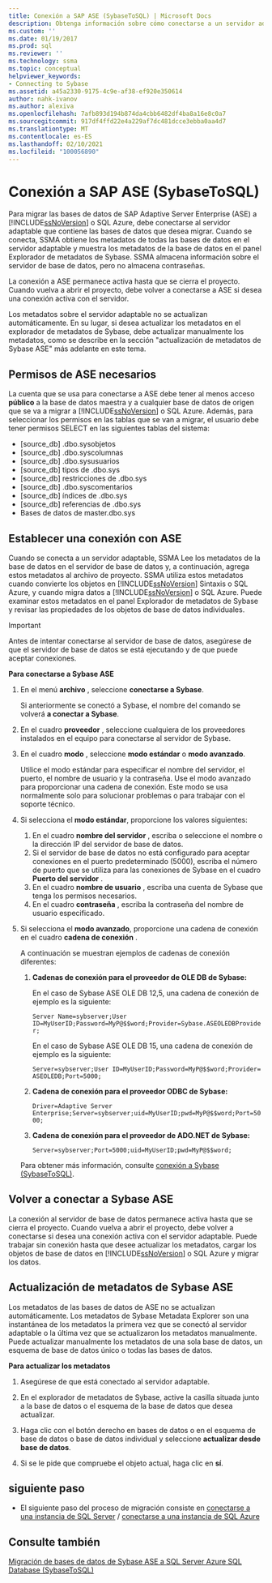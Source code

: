 ```yaml
---
title: Conexión a SAP ASE (SybaseToSQL) | Microsoft Docs
description: Obtenga información sobre cómo conectarse a un servidor adaptable para migrar una base de datos SAP Adaptive Server Enterprise (ASE) a SQL Server o Azure SQL Database.
ms.custom: ''
ms.date: 01/19/2017
ms.prod: sql
ms.reviewer: ''
ms.technology: ssma
ms.topic: conceptual
helpviewer_keywords:
- Connecting to Sybase
ms.assetid: a45a2330-9175-4c9e-af38-ef920e350614
author: nahk-ivanov
ms.author: alexiva
ms.openlocfilehash: 7afb893d194b874da4cbb6482df4ba8a16e8c0a7
ms.sourcegitcommit: 917df4ffd22e4a229af7dc481dcce3ebba0aa4d7
ms.translationtype: MT
ms.contentlocale: es-ES
ms.lasthandoff: 02/10/2021
ms.locfileid: "100056890"
---
```

# <a name="connecting-to-sap-ase-sybasetosql"></a>Conexión a SAP ASE (SybaseToSQL)

Para migrar las bases de datos de SAP Adaptive Server Enterprise (ASE) a [!INCLUDE[ssNoVersion](../../includes/ssnoversion-md.md)] o SQL Azure, debe conectarse al servidor adaptable que contiene las bases de datos que desea migrar. Cuando se conecta, SSMA obtiene los metadatos de todas las bases de datos en el servidor adaptable y muestra los metadatos de la base de datos en el panel Explorador de metadatos de Sybase. SSMA almacena información sobre el servidor de base de datos, pero no almacena contraseñas.  
  
La conexión a ASE permanece activa hasta que se cierra el proyecto. Cuando vuelva a abrir el proyecto, debe volver a conectarse a ASE si desea una conexión activa con el servidor.  
  
Los metadatos sobre el servidor adaptable no se actualizan automáticamente. En su lugar, si desea actualizar los metadatos en el explorador de metadatos de Sybase, debe actualizar manualmente los metadatos, como se describe en la sección "actualización de metadatos de Sybase ASE" más adelante en este tema.  
  
## <a name="required-ase-permissions"></a>Permisos de ASE necesarios

La cuenta que se usa para conectarse a ASE debe tener al menos acceso **público** a la base de datos maestra y a cualquier base de datos de origen que se va a migrar a [!INCLUDE[ssNoVersion](../../includes/ssnoversion-md.md)] o SQL Azure. Además, para seleccionar los permisos en las tablas que se van a migrar, el usuario debe tener permisos SELECT en las siguientes tablas del sistema:  
  
- [source_db] .dbo.sysobjetos  
- [source_db] .dbo.syscolumnas  
- [source_db] .dbo.sysusuarios  
- [source_db] tipos de .dbo.sys  
- [source_db] restricciones de .dbo.sys  
- [source_db] .dbo.syscomentarios  
- [source_db] índices de .dbo.sys  
- [source_db] referencias de .dbo.sys  
- Bases de datos de master.dbo.sys  
  
## <a name="establishing-a-connection-to-ase"></a>Establecer una conexión con ASE

Cuando se conecta a un servidor adaptable, SSMA Lee los metadatos de la base de datos en el servidor de base de datos y, a continuación, agrega estos metadatos al archivo de proyecto. SSMA utiliza estos metadatos cuando convierte los objetos en [!INCLUDE[ssNoVersion](../../includes/ssnoversion-md.md)] Sintaxis o SQL Azure, y cuando migra datos a [!INCLUDE[ssNoVersion](../../includes/ssnoversion-md.md)] o SQL Azure. Puede examinar estos metadatos en el panel Explorador de metadatos de Sybase y revisar las propiedades de los objetos de base de datos individuales.  
  
> [!IMPORTANT]  
> Antes de intentar conectarse al servidor de base de datos, asegúrese de que el servidor de base de datos se está ejecutando y de que puede aceptar conexiones.  
  
**Para conectarse a Sybase ASE**
  
1. En el menú **archivo** , seleccione **conectarse a Sybase**.  
  
   Si anteriormente se conectó a Sybase, el nombre del comando se volverá **a conectar a Sybase**.  
  
2. En el cuadro **proveedor** , seleccione cualquiera de los proveedores instalados en el equipo para conectarse al servidor de Sybase.  
  
3. En el cuadro **modo** , seleccione **modo estándar** o **modo avanzado**.  
  
   Utilice el modo estándar para especificar el nombre del servidor, el puerto, el nombre de usuario y la contraseña. Use el modo avanzado para proporcionar una cadena de conexión. Este modo se usa normalmente solo para solucionar problemas o para trabajar con el soporte técnico.  
  
4. Si selecciona el **modo estándar**, proporcione los valores siguientes:  
  
    1. En el cuadro **nombre del servidor** , escriba o seleccione el nombre o la dirección IP del servidor de base de datos.  
    2. Si el servidor de base de datos no está configurado para aceptar conexiones en el puerto predeterminado (5000), escriba el número de puerto que se utiliza para las conexiones de Sybase en el cuadro **Puerto del servidor** .  
    3. En el cuadro **nombre de usuario** , escriba una cuenta de Sybase que tenga los permisos necesarios.  
    4. En el cuadro **contraseña** , escriba la contraseña del nombre de usuario especificado.  
  
5. Si selecciona el **modo avanzado**, proporcione una cadena de conexión en el cuadro **cadena de conexión** .  
  
    A continuación se muestran ejemplos de cadenas de conexión diferentes:  
  
    1. **Cadenas de conexión para el proveedor de OLE DB de Sybase:**  
  
        En el caso de Sybase ASE OLE DB 12,5, una cadena de conexión de ejemplo es la siguiente:  
  
        `Server Name=sybserver;User ID=MyUserID;Password=MyP@$$word;Provider=Sybase.ASEOLEDBProvider;`  
  
        En el caso de Sybase ASE OLE DB 15, una cadena de conexión de ejemplo es la siguiente:  
  
        `Server=sybserver;User ID=MyUserID;Password=MyP@$$word;Provider= ASEOLEDB;Port=5000;`  
  
    2. **Cadena de conexión para el proveedor ODBC de Sybase:**  
  
       `Driver=Adaptive Server Enterprise;Server=sybserver;uid=MyUserID;pwd=MyP@$$word;Port=5000;`  
  
    3. **Cadena de conexión para el proveedor de ADO.NET de Sybase:**  
  
       `Server=sybserver;Port=5000;uid=MyUserID;pwd=MyP@$$word;`  
  
    Para obtener más información, consulte [conexión a Sybase &#40;SybaseToSQL&#41;](../../ssma/sybase/connect-to-sybase-sybasetosql.md).  
  
## <a name="reconnecting-to-sybase-ase"></a>Volver a conectar a Sybase ASE

La conexión al servidor de base de datos permanece activa hasta que se cierra el proyecto. Cuando vuelva a abrir el proyecto, debe volver a conectarse si desea una conexión activa con el servidor adaptable. Puede trabajar sin conexión hasta que desee actualizar los metadatos, cargar los objetos de base de datos en [!INCLUDE[ssNoVersion](../../includes/ssnoversion-md.md)] o SQL Azure y migrar los datos.  
  
## <a name="refreshing-sybase-ase-metadata"></a>Actualización de metadatos de Sybase ASE

Los metadatos de las bases de datos de ASE no se actualizan automáticamente. Los metadatos de Sybase Metadata Explorer son una instantánea de los metadatos la primera vez que se conectó al servidor adaptable o la última vez que se actualizaron los metadatos manualmente. Puede actualizar manualmente los metadatos de una sola base de datos, un esquema de base de datos único o todas las bases de datos.  
  
**Para actualizar los metadatos**
  
1. Asegúrese de que está conectado al servidor adaptable.  
  
2. En el explorador de metadatos de Sybase, active la casilla situada junto a la base de datos o el esquema de la base de datos que desea actualizar.  
  
3. Haga clic con el botón derecho en bases de datos o en el esquema de base de datos o base de datos individual y seleccione **actualizar desde base de datos**.  
  
4. Si se le pide que compruebe el objeto actual, haga clic en **sí**.  
  
## <a name="next-step"></a>siguiente paso  
  
- El siguiente paso del proceso de migración consiste en [conectarse a una instancia de SQL Server](connecting-to-sql-server-sybasetosql.md)  /  [conectarse a una instancia de SQL Azure](connecting-to-azure-sql-db-sybasetosql.md)  
  
## <a name="see-also"></a>Consulte también

[Migración de bases de datos de Sybase ASE a SQL Server Azure SQL Database &#40;SybaseToSQL&#41;](../../ssma/sybase/migrating-sybase-ase-databases-to-sql-server-azure-sql-db-sybasetosql.md)  
